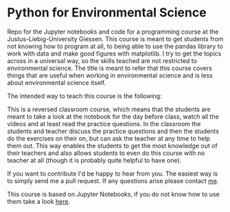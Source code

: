 # Python for Environmental Science
Repo for the Jupyter notebooks and code for a programming course at the Justus-Liebig-University Giessen. This course is meant to get students from not knowing how to program at all, to being able to use the pandas library to work with data and make good figures with matplotlib. I try to get the topics across in a universal way, so the skills teached are not restricted to environmental science. The title is meant to refer that this course covers things that are useful when working in environmental science and is less about environmental science itself.  

The intended way to teach this course is the following:

This is a reversed classroom course, which means that the students are meant to take a look at the notebook for the day before class, watch all the videos and at least read the practice questions. In the classroom the students and teacher discuss the practice questions and then the students do the exercises on their on, but can ask the teacher at any time to help them out. This way enables the students to get the most knowledge out of their teachers and also allows students to even do this course with no teacher at all (though it is probably quite helpful to have one).

If you want to contribute I'd be happy to hear from you. The easiest way is to simply send me a pull request. If any questions arise please contact [me](https://www.uni-giessen.de/fbz/fb09/institute/ilr/wasser/mitarbeiter/copy_of_houska).

This course is based on Jupyter Notebooks, if you do not know how to use them take a look [here](https://www.datacamp.com/community/tutorials/tutorial-jupyter-notebook).
